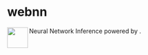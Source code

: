 # webnn

Neural Network Inference powered by <a href="http://www.github.com/waylonflinn/weblas"><img src="http://waylonflinn.github.io/weblas/weblas.png" align="left" height="48"></a>.
